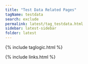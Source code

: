 ```yaml
---
title: "Test Data Related Pages"
tagName: testdata
search: exclude
permalink: latest/tag_testdata.html
sidebar: latest-sidebar
folder: latest
---
```

{% include taglogic.html %}

{% include links.html %}
